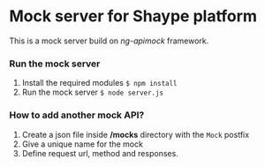 # Mock server for Shaype platform 
This is a mock server build on *ng-apimock* framework.

### Run the mock server
1. Install the required modules
`$ npm install`
2. Run the mock server
`$ node server.js`

### How to add another mock API?
1. Create a json file inside **/mocks** directory with the `Mock` postfix
2. Give a unique name for the mock
3. Define request url, method and responses.